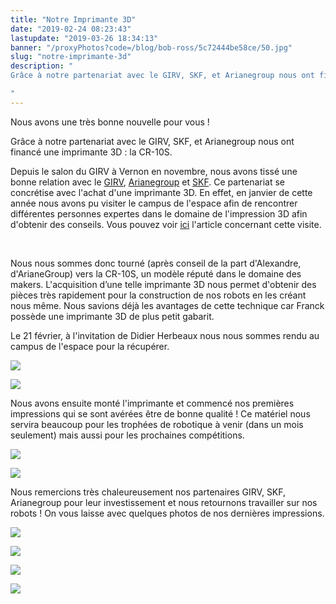 ```yaml
---
title: "Notre Imprimante 3D"
date: "2019-02-24 08:23:43"
lastupdate: "2019-03-26 18:34:13"
banner: "/proxyPhotos?code=/blog/bob-ross/5c72444be58ce/50.jpg"
slug: "notre-imprimante-3d"
description: " 
Grâce à notre partenariat avec le GIRV, SKF, et Arianegroup nous ont financée une imprimante 3D : la CR-10S.

"
---
```

Nous avons une très bonne nouvelle pour vous !

Grâce à notre partenariat avec le GIRV, SKF, et Arianegroup nous ont financé une imprimante 3D : la CR-10S.


Depuis le salon du GIRV à Vernon en novembre, nous avons tissé une bonne relation avec le [GIRV](https://girv.com), [Arianegroup](https://ariane.group) et [SKF](https://www.skf.com). Ce partenariat se concrétise avec l'achat d'une imprimante 3D. En effet, en janvier de cette année nous avons pu visiter le campus de l'espace afin de rencontrer différentes personnes expertes dans le domaine de l'impression 3D afin d'obtenir des conseils. Vous pouvez voir [ici](https://werobot.fr/blog/visite-du-campus-de-lespace) l'article concernant cette visite. 

<br>

Nous nous sommes donc tourné (après conseil de la part d'Alexandre, d'ArianeGroup)  vers la CR-10S, un modèle réputé dans le domaine des makers. L'acquisition d’une telle imprimante 3D nous permet d'obtenir des pièces très rapidement pour la construction de nos robots en les créant nous même. Nous savions déjà les avantages de cette technique car Franck possède une imprimante 3D de plus petit gabarit.

Le 21 février, à l'invitation de Didier Herbeaux nous nous sommes rendu au campus de l'espace pour la récupérer. 

![](/proxyPhotos?code=/blog/bob-ross/5c7245b10b674/75.jpg)

![](/proxyPhotos?code=/blog/bob-ross/5c7245548f494/50.jpg)

Nous avons ensuite monté l'imprimante et commencé nos premières impressions qui se sont avérées être de bonne qualité ! Ce matériel nous servira beaucoup pour les trophées de robotique à venir (dans un mois seulement) mais aussi pour les prochaines compétitions.

![](/proxyPhotos?code=/blog/bob-ross/5c72456b181a3/50.jpg)

![](/proxyPhotos?code=/blog/bob-ross/5c72444be58ce/original.jpg)

Nous remercions très chaleureusement nos partenaires GIRV, SKF, Arianegroup pour leur investissement et nous retournons travailler sur nos robots ! On vous laisse avec quelques photos de nos dernières impressions.

![](/proxyPhotos?code=/blog/bob-ross/5c7288f0604ef/50.jpg)

![](/proxyPhotos?code=/blog/bob-ross/5c7288f64ef2a/50.jpg)

![](/proxyPhotos?code=/blog/bob-ross/5c7288f317e98/50.jpg)

![](/proxyPhotos?code=/blog/bob-ross/5c7288f4d3bfa/50.jpg)

<!--
!#gallery[
	"/proxyPhotos?code=/blog/bob-ross/5c7288f4d3bfa/50.jpg",
	"/proxyPhotos?code=/blog/bob-ross/5c7288f64ef2a/50.jpg",
	"/proxyPhotos?code=/blog/bob-ross/5c7288f317e98/50.jpg"
	"/proxyPhotos?code=/blog/bob-ross/5c7288f4d3bfa/50.jpg"
]#!


-->
    
